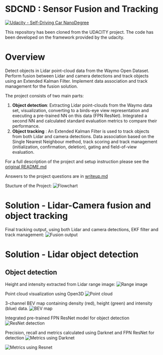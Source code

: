 
# SDCND : Sensor Fusion and Tracking
[![Udacity - Self-Driving Car NanoDegree](https://s3.amazonaws.com/udacity-sdc/github/shield-carnd.svg)](http://www.udacity.com/drive)

This repository has been cloned from the UDACITY project. The code has been developed on the framework provided by the udacity.

# Overview

Detect objects in Lidar point-cloud data from the Waymo Open Dataset. 
Perform fusion between Lidar and camera detections and track objects using an Extended Kalman Filter.
Implement data association and track management for the fusion solution.

The project consists of two main parts: 
1. **Object detection**: Extracting Lidar point-clouds from the Waymo data set, visualization, converting to a birds-eye view representation and 
executing a pre-trained NN on this data (FPN ResNet). Integrated a second NN and calculated
standard evaluation metrics to compare their performance.
2. **Object tracking** : An Extended Kalman Filter is used to track objects from both
Lidar and camera detections. Data association based on the Single Nearest Neighbour
method, track scoring and track management (initialization, confirmation, deletion), 
gating and field-of-view evaluation.

For a full description of the project and setup instruction please see the [original README.md](README_original.md)

Answers to the project questions are in [writeup.md](writeup.md)

Stucture of the Project:
![Flowchart](img/img_title_2_new.png)

# Solution - Lidar-Camera fusion and object tracking

Final tracking output, using both Lidar and camera detections, 
EKF filter and track management:
![Fusion output](img/tracking_results.gif)


# Solution - Lidar object detection

## Object detection

Height and intensity extracted from Lidar range image:
![Range image](img/range_image.png)

Point cloud visualization using Open3D
![Point cloud](img/point_cloud_visualization.png)

3-channel BEV map containing density (red), height (green) and intensity (blue) data.
![BEV map](img/bev_map.png)

Integrated pre-trained FPN ResNet model for object detection 
![ResNet detection](img/resnet_detections.png)

Precision, recall and metrics calculated using Darknet and FPN ResNet for detection 
![Metrics using Darknet](img/metrics_darknet.png)

![Metrics using Resnet](img/metrics_resnet.png)
